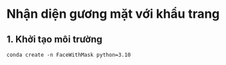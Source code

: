 # Nhận diện gương mặt với khẩu trang

## 1. Khởi tạo môi trường

```
conda create -n FaceWithMask python=3.10
```
